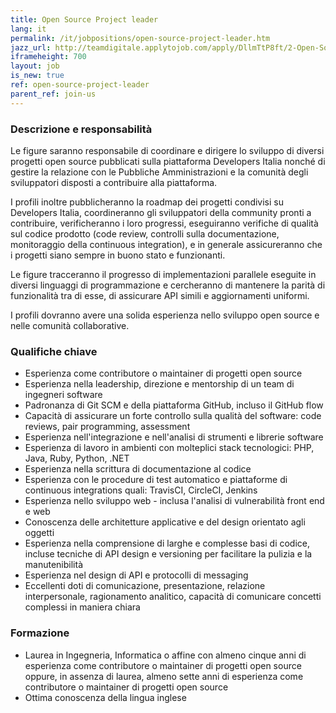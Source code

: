```yaml
---
title: Open Source Project leader
lang: it
permalink: /it/jobpositions/open-source-project-leader.htm
jazz_url: http://teamdigitale.applytojob.com/apply/DllmTtP8ft/2-Open-Source-Project-Leader
iframeheight: 700
layout: job
is_new: true
ref: open-source-project-leader
parent_ref: join-us
---
```


### Descrizione e responsabilità
Le figure saranno responsabile di coordinare e dirigere lo sviluppo di diversi progetti open source pubblicati sulla piattaforma Developers Italia nonché di gestire la relazione con le Pubbliche Amministrazioni e la comunità degli sviluppatori disposti a contribuire alla piattaforma.

I profili inoltre pubblicheranno la roadmap dei progetti condivisi su Developers Italia, coordineranno gli sviluppatori della community pronti a contribuire, verificheranno i loro progressi, eseguiranno verifiche di qualità sul codice prodotto (code review, controlli sulla documentazione, monitoraggio della continuous integration), e in generale assicureranno che i progetti siano sempre in buono stato e funzionanti.

Le figure tracceranno il progresso di implementazioni parallele eseguite in diversi linguaggi di programmazione e cercheranno di mantenere la parità di funzionalità tra di esse, di assicurare API simili e aggiornamenti uniformi.

I profili dovranno avere una solida esperienza nello sviluppo open source e nelle comunità collaborative.

### Qualifiche chiave
- Esperienza come contributore o maintainer di progetti open source
- Esperienza nella leadership, direzione e mentorship di un team di ingegneri software
- Padronanza di Git SCM e della piattaforma GitHub, incluso il GitHub flow
- Capacità di assicurare un forte controllo sulla qualità del software: code reviews, pair programming, assessment
- Esperienza nell'integrazione e nell'analisi di strumenti e librerie software
- Esperienza di lavoro in ambienti con molteplici stack tecnologici: PHP, Java, Ruby, Python, .NET
- Esperienza nella scrittura di documentazione al codice
- Esperienza con le procedure di test automatico e piattaforme di continuous integrations quali: TravisCI, CircleCI, Jenkins
- Esperienza nello sviluppo web - inclusa l'analisi di vulnerabilità front end e web
- Conoscenza delle architetture applicative e del design orientato agli oggetti
- Esperienza nella comprensione di larghe e complesse basi di codice, incluse tecniche di API design e versioning per facilitare la pulizia e la manutenibilità
- Esperienza nel design di API e protocolli di messaging
- Eccellenti doti di comunicazione, presentazione, relazione interpersonale, ragionamento analitico, capacità di comunicare concetti complessi in maniera chiara


### Formazione
- Laurea in Ingegneria, Informatica o affine con almeno cinque anni di esperienza come contributore o maintainer di progetti open source oppure, in assenza di laurea, almeno sette  anni di esperienza come contributore o maintainer di progetti open source
- Ottima conoscenza della lingua inglese